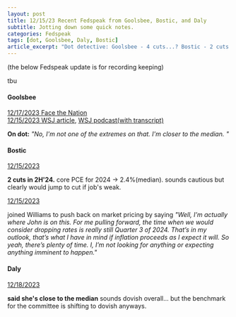 ```yaml
---
layout: post
title: 12/15/23 Recent Fedspeak from Goolsbee, Bostic, and Daly
subtitle: Jotting down some quick notes.
categories: Fedspeak
tags: [dot, Goolsbee, Daly, Bostic]
article_excerpt: "Dot detective: Goolsbee - 4 cuts...? Bostic - 2 cuts in Q3. Daly - Median"
---
```

(the below Fedspeak update is for recording keeping) 

tbu

#### Goolsbee
[12/17/2023 Face the Nation](https://www.cbsnews.com/news/austan-goolsbee-face-the-nation-transcript-12-17-2023/)  
[12/15/2023 WSJ article](https://www.wsj.com/livecoverage/stock-market-today-dow-jones-12-15-2023/card/chicago-fed-s-goolsbee-says-fed-may-need-to-shift-its-focus-to-jobs-W1Q2P0Lp6eV0rXOtdxU7), 
[WSJ podcast(with transcript)](https://www.wsj.com/podcasts/take-on-the-week/interest-rate-cuts-coming-chicago-feds-austan-goolsbee-has-thoughts/aba32fdb-f69c-4643-b8b5-66588a4669f4)

**On dot:** *"No, I'm not one of the extremes on that. I'm closer to the median. "*

#### Bostic
[12/15/2023](https://finance.yahoo.com/news/exclusive-feds-bostic-sees-two-180709304.html?guccounter=1)

**2 cuts in 2H'24.** core PCE for 2024 -> 2.4%(median). sounds cautious but clearly would jump to cut if job's weak.

[12/15/2023](https://www.marketplace.org/2023/12/15/atlanta-fed-president-this-economy-has-even-exceeded-my-expectations-of-resilience/)

joined Williams to push back on market pricing by saying *"Well, I’m actually where John is on this. For me pulling forward, the time when we would consider dropping rates is really still Quarter 3 of 2024. That’s in my outlook, that’s what I have in mind if inflation proceeds as I expect it will. So yeah, there’s plenty of time. I, I’m not looking for anything or expecting anything imminent to happen."*

#### Daly

[12/18/2023](https://www.wsj.com/economy/central-banking/fed-official-says-rate-cuts-could-be-needed-next-year-to-prevent-over-tightening-29d009ce)

**said she's close to the median** sounds dovish overall... but the benchmark for the committee is shifting to dovish anyways. 

